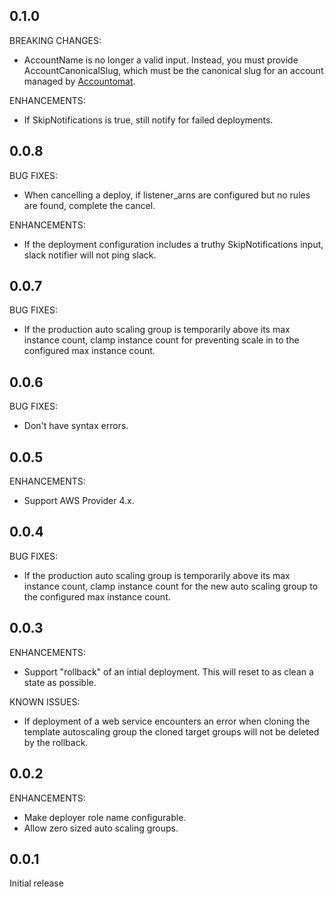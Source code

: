 ## 0.1.0

BREAKING CHANGES:

* AccountName is no longer a valid input. Instead, you must provide AccountCanonicalSlug, which must be the canonical slug for an account managed by [Accountomat](https://github.com/GoCarrot/terraform-aws-accountomat).

ENHANCEMENTS:

* If SkipNotifications is true, still notify for failed deployments.

## 0.0.8

BUG FIXES:

* When cancelling a deploy, if listener_arns are configured but no rules are found, complete the cancel.

ENHANCEMENTS:

* If the deployment configuration includes a truthy SkipNotifications input, slack notifier will not ping slack.

## 0.0.7

BUG FIXES:

* If the production auto scaling group is temporarily above its max instance count, clamp instance count for preventing scale in to the configured max instance count.

## 0.0.6

BUG FIXES:

* Don't have syntax errors.

## 0.0.5

ENHANCEMENTS:

* Support AWS Provider 4.x.

## 0.0.4

BUG FIXES:

* If the production auto scaling group is temporarily above its max instance count, clamp instance count for the new auto scaling group to the configured max instance count.

## 0.0.3

ENHANCEMENTS:

* Support "rollback" of an intial deployment. This will reset to as clean a state as possible.

KNOWN ISSUES:

* If deployment of a web service encounters an error when cloning the template autoscaling group the cloned target groups will not be deleted by the rollback.

## 0.0.2

ENHANCEMENTS:

* Make deployer role name configurable.
* Allow zero sized auto scaling groups.

## 0.0.1

Initial release
